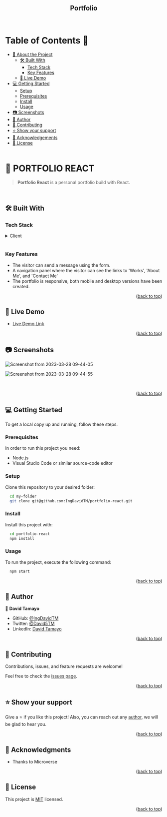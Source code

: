 <a name="readme-top"></a>

<div align="center">

  <h2><b>Portfolio</b></h2>
  <br/>
</div>

<!-- TABLE OF CONTENTS -->

# Table of Contents 📑

- [📖 About the Project](#about-project)
  - [🛠 Built With](#built-with)
    - [Tech Stack](#tech-stack)
    - [Key Features](#key-features)
  - [🚀 Live Demo](#live-demo)
- [💻 Getting Started](#getting-started)
  - [Setup](#setup)
  - [Prerequisites](#prerequisites)
  - [Install](#install)
  - [Usage](#usage)
- [📷 Screenshots](#screenshots)
- [👥 Author](#authors)
- [🤝 Contributing](#contributing)
- [⭐️ Show your support](#support)
- [🙏 Acknowledgements](#acknowledgements)
- [📝 License](#license)
<br/><br/>

<!-- PROJECT DESCRIPTION -->

# 📖 PORTFOLIO REACT <a name="about-project"></a>

> **Portfolio React** is a personal portfolio build with React.

<br/>

## 🛠 Built With <a name="built-with"></a>

### Tech Stack <a name="tech-stack"></a>

<details>
  <summary>Client</summary>
  <ul>
    <li><a href="https://reactjs.org/"><img src="https://img.shields.io/badge/React-20232A?style=for-the-badge&logo=react&logoColor=61DAFB"/></a></li>
  </ul>
</details>

<br/>

<!-- Features -->

### Key Features <a name="key-features"></a>

- The visitor can send a message using the form.
- A  navigation panel where the visitor can see the links to 'Works', 'About Me', and 'Contact Me'
- The portfolio is responsive, both mobile and desktop versions have been created.

<p align="right">(<a href="#readme-top">back to top</a>)</p>

<!-- LIVE DEMO -->

## 🚀 Live Demo <a name="live-demo"></a>

- [Live Demo Link](https://grand-lokum-9d8bec.netlify.app/)

<p align="right">(<a href="#readme-top">back to top</a>)</p>

## 📷 Screenshots <a name="screenshots"></a>

  ![Screenshot from 2023-03-28 09-44-05](https://user-images.githubusercontent.com/105117832/228276636-a50a1349-1887-4292-831f-5d6d0abe694f.png)

  ![Screenshot from 2023-03-28 09-44-55](https://user-images.githubusercontent.com/105117832/228276698-49edc43d-1748-4fa9-ab5f-9dbf33a96a6b.png)

<br/>

<p align="right">(<a href="#readme-top">back to top</a>)</p>

<!-- GETTING STARTED -->

## 💻 Getting Started <a name="getting-started"></a>

To get a local copy up and running, follow these steps.

### Prerequisites

In order to run this project you need:

- Node.js
- Visual Studio Code or similar source-code editor


### Setup

Clone this repository to your desired folder:

```sh
  cd my-folder
  git clone git@github.com:IngDavidTM/portfolio-react.git
```

### Install

Install this project with:

```sh
  cd portfolio-react
  npm install
```

### Usage

To run the project, execute the following command:

```sh
  npm start
```

<p align="right">(<a href="#readme-top">back to top</a>)</p>

<!-- AUTHORS -->

## 👥 Author <a name="authors"></a>

👤 **David Tamayo**

- GitHub: [@IngDavidTM](https://github.com/IngDavidTM)
- Twitter: [@David5TM](https://twitter.com/David5TM)
- LinkedIn: [David Tamayo](https://www.linkedin.com/in/ing-david-tamayo)

<p align="right">(<a href="#readme-top">back to top</a>)</p>

<!-- CONTRIBUTING -->

## 🤝 Contributing <a name="contributing"></a>

Contributions, issues, and feature requests are welcome!

Feel free to check the [issues page](../../issues/).

<p align="right">(<a href="#readme-top">back to top</a>)</p>

<!-- SUPPORT -->

## ⭐️ Show your support <a name="support"></a>

Give a ⭐️ if you like this project!
Also, you can reach out any [author](#authors), we will be glad to hear you.

<p align="right">(<a href="#readme-top">back to top</a>)</p>

<!-- ACKNOWLEDGEMENTS -->

## 🙏 Acknowledgments <a name="acknowledgements"></a>

- Thanks to Microverse

<p align="right">(<a href="#readme-top">back to top</a>)</p>

<!-- LICENSE -->

## 📝 License <a name="license"></a>

This project is [MIT](./LICENSE) licensed.

<p align="right">(<a href="#readme-top">back to top</a>)</p>

